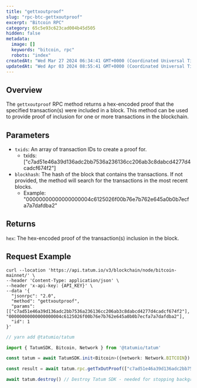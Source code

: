```yaml
---
title: "gettxoutproof"
slug: "rpc-btc-gettxoutproof"
excerpt: "Bitcoin RPC"
category: 65c5e93c623cad004b45d505
hidden: false
metadata: 
  image: []
  keywords: "bitcoin, rpc"
  robots: "index"
createdAt: "Wed Mar 27 2024 06:34:41 GMT+0000 (Coordinated Universal Time)"
updatedAt: "Wed Apr 03 2024 08:55:41 GMT+0000 (Coordinated Universal Time)"
---
```

## Overview

The `gettxoutproof` RPC method returns a hex-encoded proof that the specified transaction(s) were included in a block. This method can be used to provide proof of inclusion for one or more transactions in the blockchain.

## Parameters

- `txids`: An array of transaction IDs to create a proof for.
  - txids: ["c7ad51e46a39d136adc2bb7536a236136cc206ab3c8dabcd4277d4cadcf674f2"]
- `blockhash`: The hash of the block that contains the transactions. If not provided, the method will search for the transactions in the most recent blocks.
  - Example: "00000000000000000004c6125026f00b76e7b762e645a0b0b7ecfa7a7dafdba2"

## Returns

`hex`: The hex-encoded proof of the transaction(s) inclusion in the block.

## Request Example

```curl cURL
curl --location 'https://api.tatum.io/v3/blockchain/node/bitcoin-mainnet/' \
--header 'Content-Type: application/json' \
--header 'x-api-key: {API_KEY}' \
--data '{
  "jsonrpc": "2.0",
  "method": "gettxoutproof",
  "params": [["c7ad51e46a39d136adc2bb7536a236136cc206ab3c8dabcd4277d4cadcf674f2"], "00000000000000000004c6125026f00b76e7b762e645a0b0b7ecfa7a7dafdba2"],
  "id": 1
}'
```
```typescript JS SDK
// yarn add @tatumio/tatum

import { TatumSDK, Bitcoin, Network } from '@tatumio/tatum'

const tatum = await TatumSDK.init<Bitcoin>({network: Network.BITCOIN})

const result = await tatum.rpc.getTxOutProof(["c7ad51e46a39d136adc2bb7536a236136cc206ab3c8dabcd4277d4cadcf674f2"], "00000000000000000004c6125026f00b76e7b762e645a0b0b7ecfa7a7dafdba2")

await tatum.destroy() // Destroy Tatum SDK - needed for stopping background jobs
```
